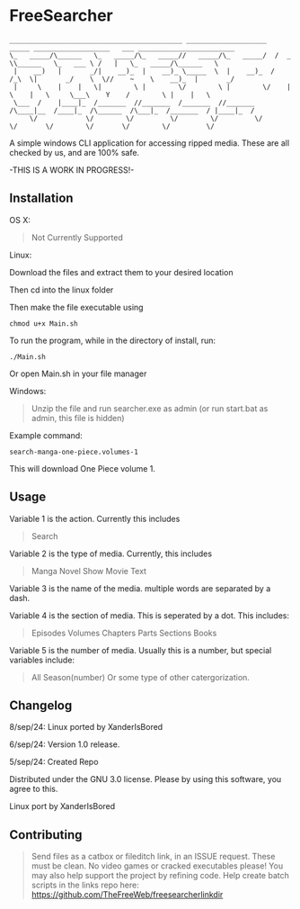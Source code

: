 # FreeSearcher 
```
___________________________________________ ____________________   _____ ___________________   ___ ________________________  
\_   _____/\______   \_   _____/\_   _____//   _____/\_   _____/  /  _  \\______   \_   ___ \ /   |   \_   _____/\______   \ 
 |    __)   |       _/|    __)_  |    __)_ \_____  \  |    __)_  /  /_\  \|       _/    \  \//    ~    \    __)_  |       _/ 
 |     \    |    |   \|        \ |        \/        \ |        \/    |    \    |   \     \___\    Y    /        \ |    |   \ 
 \___  /    |____|_  /_______  //_______  /_______  //_______  /\____|__  /____|_  /\______  /\___|_  /_______  / |____|_  / 
     \/            \/        \/         \/        \/         \/         \/       \/        \/       \/        \/         \/
```

A simple windows CLI application for accessing ripped media. These are all checked by us, and are 100% safe.

-THIS IS A WORK IN PROGRESS!-

## Installation

OS X:

> Not Currently Supported

Linux:

Download the files and extract them to your desired location

Then cd into the linux folder

Then make the file executable using
```
chmod u+x Main.sh
```
To run the program, while in the directory of install, run:
```
./Main.sh
```
Or open Main.sh in your file manager

Windows:

> Unzip the file and run searcher.exe as admin (or run start.bat as admin, this file is hidden)

Example command:
```
search-manga-one-piece.volumes-1
```
This will download One Piece volume 1.

## Usage 

Variable 1 is the action. Currently this includes

>Search

Variable 2 is the type of media. Currently, this includes

>Manga
>Novel
>Show
>Movie
>Text

Variable 3 is the name of the media. multiple words are separated by a dash.

Variable 4 is the section of media. This is seperated by a dot. This includes:

>Episodes
>Volumes
>Chapters
>Parts
>Sections
>Books

Variable 5 is the number of media. Usually this is a number, but special variables include:

>All
>Season(number)
>Or some type of other catergorization.

## Changelog

8/sep/24: Linux ported by XanderIsBored

6/sep/24: Version 1.0 release.

5/sep/24: Created Repo

Distributed under the GNU 3.0 license. Please by using this software, you agree to this.

Linux port by XanderIsBored

## Contributing

> Send files as a catbox or fileditch link, in an ISSUE request. These must be clean. No video games or cracked executables please!
> You may also help support the project by refining code.
Help create batch scripts in the links repo here: https://github.com/TheFreeWeb/freesearcherlinkdir
